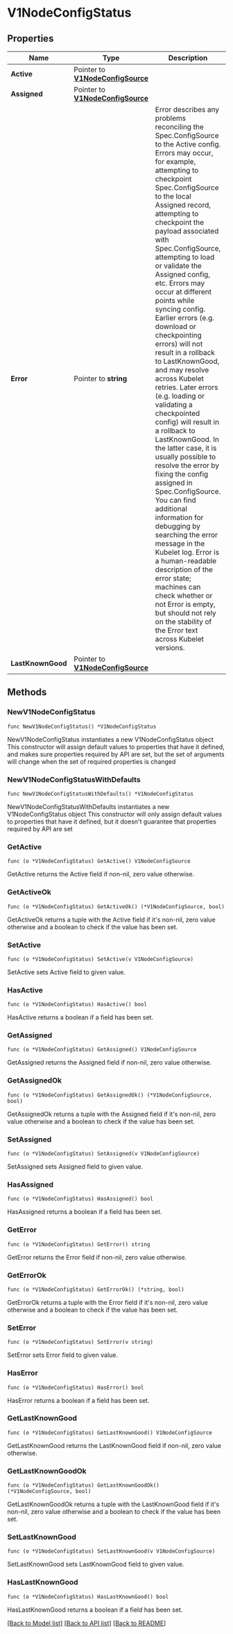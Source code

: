 # V1NodeConfigStatus

## Properties

Name | Type | Description | Notes
------------ | ------------- | ------------- | -------------
**Active** | Pointer to [**V1NodeConfigSource**](V1NodeConfigSource.md) |  | [optional] 
**Assigned** | Pointer to [**V1NodeConfigSource**](V1NodeConfigSource.md) |  | [optional] 
**Error** | Pointer to **string** | Error describes any problems reconciling the Spec.ConfigSource to the Active config. Errors may occur, for example, attempting to checkpoint Spec.ConfigSource to the local Assigned record, attempting to checkpoint the payload associated with Spec.ConfigSource, attempting to load or validate the Assigned config, etc. Errors may occur at different points while syncing config. Earlier errors (e.g. download or checkpointing errors) will not result in a rollback to LastKnownGood, and may resolve across Kubelet retries. Later errors (e.g. loading or validating a checkpointed config) will result in a rollback to LastKnownGood. In the latter case, it is usually possible to resolve the error by fixing the config assigned in Spec.ConfigSource. You can find additional information for debugging by searching the error message in the Kubelet log. Error is a human-readable description of the error state; machines can check whether or not Error is empty, but should not rely on the stability of the Error text across Kubelet versions. | [optional] 
**LastKnownGood** | Pointer to [**V1NodeConfigSource**](V1NodeConfigSource.md) |  | [optional] 

## Methods

### NewV1NodeConfigStatus

`func NewV1NodeConfigStatus() *V1NodeConfigStatus`

NewV1NodeConfigStatus instantiates a new V1NodeConfigStatus object
This constructor will assign default values to properties that have it defined,
and makes sure properties required by API are set, but the set of arguments
will change when the set of required properties is changed

### NewV1NodeConfigStatusWithDefaults

`func NewV1NodeConfigStatusWithDefaults() *V1NodeConfigStatus`

NewV1NodeConfigStatusWithDefaults instantiates a new V1NodeConfigStatus object
This constructor will only assign default values to properties that have it defined,
but it doesn't guarantee that properties required by API are set

### GetActive

`func (o *V1NodeConfigStatus) GetActive() V1NodeConfigSource`

GetActive returns the Active field if non-nil, zero value otherwise.

### GetActiveOk

`func (o *V1NodeConfigStatus) GetActiveOk() (*V1NodeConfigSource, bool)`

GetActiveOk returns a tuple with the Active field if it's non-nil, zero value otherwise
and a boolean to check if the value has been set.

### SetActive

`func (o *V1NodeConfigStatus) SetActive(v V1NodeConfigSource)`

SetActive sets Active field to given value.

### HasActive

`func (o *V1NodeConfigStatus) HasActive() bool`

HasActive returns a boolean if a field has been set.

### GetAssigned

`func (o *V1NodeConfigStatus) GetAssigned() V1NodeConfigSource`

GetAssigned returns the Assigned field if non-nil, zero value otherwise.

### GetAssignedOk

`func (o *V1NodeConfigStatus) GetAssignedOk() (*V1NodeConfigSource, bool)`

GetAssignedOk returns a tuple with the Assigned field if it's non-nil, zero value otherwise
and a boolean to check if the value has been set.

### SetAssigned

`func (o *V1NodeConfigStatus) SetAssigned(v V1NodeConfigSource)`

SetAssigned sets Assigned field to given value.

### HasAssigned

`func (o *V1NodeConfigStatus) HasAssigned() bool`

HasAssigned returns a boolean if a field has been set.

### GetError

`func (o *V1NodeConfigStatus) GetError() string`

GetError returns the Error field if non-nil, zero value otherwise.

### GetErrorOk

`func (o *V1NodeConfigStatus) GetErrorOk() (*string, bool)`

GetErrorOk returns a tuple with the Error field if it's non-nil, zero value otherwise
and a boolean to check if the value has been set.

### SetError

`func (o *V1NodeConfigStatus) SetError(v string)`

SetError sets Error field to given value.

### HasError

`func (o *V1NodeConfigStatus) HasError() bool`

HasError returns a boolean if a field has been set.

### GetLastKnownGood

`func (o *V1NodeConfigStatus) GetLastKnownGood() V1NodeConfigSource`

GetLastKnownGood returns the LastKnownGood field if non-nil, zero value otherwise.

### GetLastKnownGoodOk

`func (o *V1NodeConfigStatus) GetLastKnownGoodOk() (*V1NodeConfigSource, bool)`

GetLastKnownGoodOk returns a tuple with the LastKnownGood field if it's non-nil, zero value otherwise
and a boolean to check if the value has been set.

### SetLastKnownGood

`func (o *V1NodeConfigStatus) SetLastKnownGood(v V1NodeConfigSource)`

SetLastKnownGood sets LastKnownGood field to given value.

### HasLastKnownGood

`func (o *V1NodeConfigStatus) HasLastKnownGood() bool`

HasLastKnownGood returns a boolean if a field has been set.


[[Back to Model list]](../README.md#documentation-for-models) [[Back to API list]](../README.md#documentation-for-api-endpoints) [[Back to README]](../README.md)


